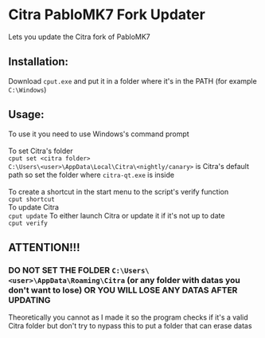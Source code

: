 # Citra PabloMK7 Fork Updater
Lets you update the Citra fork of PabloMK7

## Installation:
Download `cput.exe` and put it in a folder where it's in the PATH (for example `C:\Windows`)

## Usage:
To use it you need to use Windows's command prompt<br><br>
To set Citra's folder<br>
`cput set <citra folder>`<br>
`C:\Users\<user>\AppData\Local\Citra\<nightly/canary>` is Citra's default path so set the folder where `citra-qt.exe` is inside<br><br>
To create a shortcut in the start menu to the script's verify function<br>
`cput shortcut`<br>
To update Citra<br>
`cput update`
To either launch Citra or update it if it's not up to date<br>
`cput verify`

## ATTENTION!!!
### DO NOT SET THE FOLDER `C:\Users\<user>\AppData\Roaming\Citra` (or any folder with datas you don't want to lose) OR YOU WILL LOSE ANY DATAS AFTER UPDATING
Theoretically you cannot as I made it so the program checks if it's a valid Citra folder but don't try to nypass this to put a folder that can erase datas
